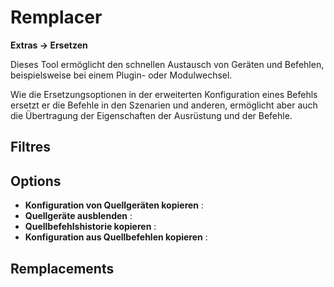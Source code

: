 # Remplacer
**Extras → Ersetzen**

Dieses Tool ermöglicht den schnellen Austausch von Geräten und Befehlen, beispielsweise bei einem Plugin- oder Modulwechsel.

Wie die Ersetzungsoptionen in der erweiterten Konfiguration eines Befehls ersetzt er die Befehle in den Szenarien und anderen, ermöglicht aber auch die Übertragung der Eigenschaften der Ausrüstung und der Befehle.

## Filtres



## Options

- **Konfiguration von Quellgeräten kopieren** :
- **Quellgeräte ausblenden** :
- **Quellbefehlshistorie kopieren** :
- **Konfiguration aus Quellbefehlen kopieren** :


## Remplacements


